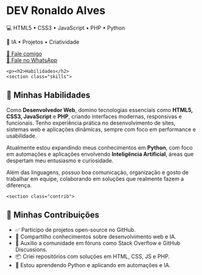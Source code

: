 <!DOCTYPE html>
<html lang="pt-br">
<head>
  <meta charset="UTF-8" />
  <meta name="viewport" content="width=device-width, initial-scale=1.0"/>
</head>
<body>
  <main class="card">
    <h1 id="typewriter"></h1>
    <p><h1> DEV Ronaldo Alves</h1>
    <p>💻 HTML5 • CSS3 • JavaScript • PHP • Python</p>
    <p>🤖 IA • Projetos • Criatividade</p>
    <a href="mailto:dev.ronaldoalves@gmail.com" class="contact-btn">📩 Fale comigo</a>

<section class="whatsapp">
  <a href="https://wa.me/5544991563832" target="_blank" class="whatsapp-btn">
    <span>💬 Fale no WhatsApp</span>
  </a>
</section>

    <p><h2>Habilidades</h2>
    <section class="skills">
  <h2>🧠 Minhas Habilidades</h2>
  <p>
    Como <strong>Desenvolvedor Web</strong>, domino tecnologias essenciais como <strong>HTML5, CSS3, JavaScript</strong> e <strong>PHP</strong>,
    criando interfaces modernas, responsivas e funcionais. Tenho experiência prática no desenvolvimento de sites, sistemas web e aplicações dinâmicas, sempre com foco em performance e usabilidade. 
  </p>
  <p>
    Atualmente estou expandindo meus conhecimentos em <strong>Python</strong>, com foco em automações e aplicações envolvendo <strong>Inteligência Artificial</strong>,
    áreas que despertam meu entusiasmo e curiosidade.
  </p>
  <p>
    Além das linguagens, possuo boa comunicação, organização e gosto de trabalhar em equipe, colaborando em soluções que realmente fazem a diferença.
  </p>
</section>

    <section class="contrib">
  <h2>🌟 Minhas Contribuições</h2>
  <ul>
    <li>✅ Participo de projetos open-source no GitHub.</li>
    <li>🧠 Compartilho conhecimentos sobre desenvolvimento web e IA.</li>
    <li>💬 Auxilio a comunidade em fóruns como Stack Overflow e GitHub Discussions.</li>
    <li>📦 Criei repositórios com soluções em HTML, CSS, JS e PHP.</li>
    <li>🚀 Estou aprendendo Python e aplicando em automações e IA.</li>
  </ul>
</section>

  </main>

  </body>
</html>
